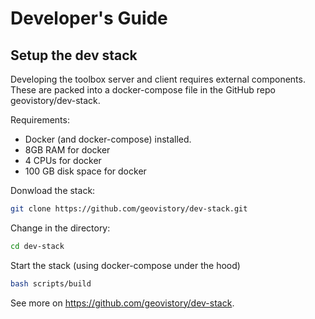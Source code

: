# Developer's Guide

## Setup the dev stack

Developing the toolbox server and client requires external components.
These are packed into a docker-compose file in the GitHub repo geovistory/dev-stack.

Requirements:

- Docker (and docker-compose) installed.
- 8GB RAM for docker
- 4 CPUs for docker
- 100 GB disk space for docker

Donwload the stack:

```bash
git clone https://github.com/geovistory/dev-stack.git
```

Change in the directory:

```bash
cd dev-stack
```

Start the stack (using docker-compose under the hood)

```bash
bash scripts/build
```

See more on https://github.com/geovistory/dev-stack.

